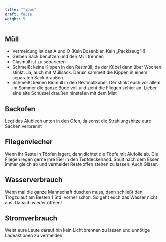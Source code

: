 ```yaml
---
title: "Tipps"
draft: false
weight: 5
---
```


## Müll

- Vermeidung ist das A und O (Kein Dosenbier, Kein „Packlzeug“!!)
- Gelben Sack benutzen und den Müll trennen
- Glasmüll ist zu separieren
- Schmeißt keine Kippen in den Restmüll, da der Kübel dann über Wochen stinkt. Ja, auch mit Müllsack. Darum sammelt die Kippen in einem separaten Sack draußen.
- Schmeißt keinen Biomüll in den Restmüllkübel. Der stinkt euch vor allem im Sommer die ganze Bude voll und zieht die Fliegen schier an. Lieber eine alte Schüssel draußen hinstellen mit dem Mist

## Backofen
Legt das Alublech unten in den Ofen, da sonst die Strahlungshitze eure Sachen verbrennt

## Fliegenviecher
Wenn ihr Reste in Töpfen lagert, dann dichtet die Töpfe mit Alufolie ab. Die Fliegen legen gerne ihre Eier in den Topfdeckelrand. Spült nach dem Essen immer gleich ab und vermeidet Reste offen stehen zu lassen. Auch Gläser.

## Wasserverbrauch
Wenn mal die ganze Mannschaft duschen muss, dann schließt den Trogzulauf am Besten 1 Std. vorher schon. So geht euch das Wasser nicht aus. Danach wieder öffnen!

## Stromverbrauch
Weist eure Leute darauf hin kein Licht brennen zu lassen und unnötige Ladeaktionen zu vermeiden.
